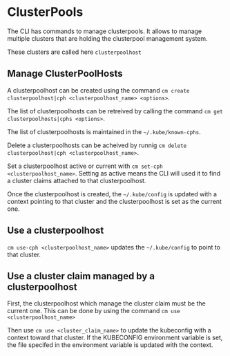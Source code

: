 [comment]: # ( Copyright Contributors to the Open Cluster Management project )

# ClusterPools

The CLI has commands to manage clusterpools. It allows to manage multiple clusters that are holding the clusterpool management system. 

These clusters are called here `clusterpoolhost`

## Manage ClusterPoolHosts

A clusterpoolhost can be created using the command `cm create clusterpoolhost|cph <clusterpoolhost_name> <options>`. 

The list of clusterpoolhosts can be retreived by calling the command `cm get clusterpoolhosts|cphs <options>`.

The list of clusterpoolhosts is maintained in the `~/.kube/known-cphs`.

Delete a clusterpoolhosts can be acheived by runnig `cm delete clusterpoolhost|cph <clusterpoolhost_name>`.

Set a clusterpoolhost active or current with `cm set-cph <clusterpoolhost_name>`. Setting as active means the CLI will used it to find a cluster claims attached to that clusterpoolhost.

Once the clusterpoolhost is created, the `~/.kube/config` is updated with a context pointing to that cluster and the clusterpoolhost is set as the current one.

## Use a clusterpoolhost

`cm use-cph <clusterpoolhost_name>` updates the `~/.kube/config` to point to that cluster.

## Use a cluster claim managed by a clusterpoolhost

First, the clusterpoolhost which manage the cluster claim must be the current one. This can be done by using the command `cm use <clusterpoolhost_name>`

Then use `cm use <cluster_claim_name>` to update the kubeconfig with a context toward that cluster. If the KUBECONFIG environment variable is set, the file specifed in the environment variable is updated with the context.


